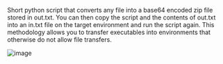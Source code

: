 Short python script that converts any file into a base64 encoded zip file stored in out.txt. You can then copy the script and the contents of out.txt into an in.txt file on the target environment and run the script again. This methodology allows you to transfer executables into environments that otherwise do not allow file transfers.

![image](https://user-images.githubusercontent.com/22229087/205154588-f85b8297-13e0-44ee-a1b0-47ae209b63cf.png)
